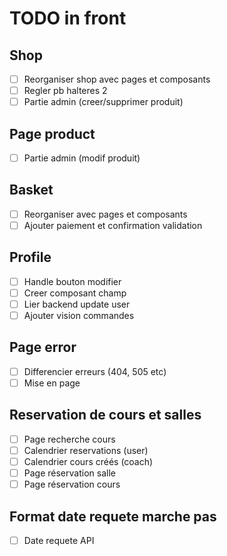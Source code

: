 # TODO in front
## Shop
- [ ] Reorganiser shop avec pages et composants
- [ ] Regler pb halteres 2 
- [ ] Partie admin (creer/supprimer produit)
## Page product
- [ ] Partie admin (modif produit)
## Basket 
- [ ] Reorganiser avec pages et composants
- [ ] Ajouter paiement et confirmation validation
## Profile
- [ ] Handle bouton modifier
- [ ] Creer composant champ
- [ ] Lier backend update user
- [ ] Ajouter vision commandes
## Page error 
- [ ] Differencier erreurs (404, 505 etc)
- [ ] Mise en page
## Reservation de cours et salles
- [ ] Page recherche cours
- [ ] Calendrier reservations (user)
- [ ] Calendrier cours créés (coach)
- [ ] Page réservation salle
- [ ] Page réservation cours
## Format date requete marche pas 
- [ ] Date requete API
